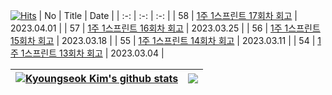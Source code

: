 [![Hits](https://hits.seeyoufarm.com/api/count/incr/badge.svg?url=https%3A%2F%2Fgithub.com%2F0xe82de%2Fhit-counter&count_bg=%23000000&title_bg=%2300264D&icon=&icon_color=%23E7E7E7&title=hits&edge_flat=false)](https://hits.seeyoufarm.com)
| No | Title | Date |
| :-: | :-: | :-: |
| 58 | [1주 1스프린트 17회차 회고](https://0xe82de.tistory.com/58) | 2023.04.01 |
| 57 | [1주 1스프린트 16회차 회고](https://0xe82de.tistory.com/57) | 2023.03.25 |
| 56 | [1주 1스프린트 15회차 회고](https://0xe82de.tistory.com/56) | 2023.03.18 |
| 55 | [1주 1스프린트 14회차 회고](https://0xe82de.tistory.com/55) | 2023.03.11 |
| 54 | [1주 1스프린트 13회차 회고](https://0xe82de.tistory.com/54) | 2023.03.04 |

| <a href="https://github.com/0xe82de/github-readme-stats"><img align="center" src="https://github-readme-stats.vercel.app/api?username=0xe82de&show_icons=true&include_all_commits=true&theme=graywhite&hide_border=true" alt="Kyoungseok Kim's github stats" /></a> | <a href="https://github.com/0xe82de/github-readme-stats"><img align="center" src="https://github-readme-stats.vercel.app/api/top-langs/?username=0xe82de&layout=compact&theme=graywhite&hide_border=true" /></a> |
| - | - |
